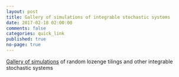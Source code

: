 ```yaml
---
layout: post
title: Gallery of simulations of integrable stochastic systems
date: 2017-02-18 02:00:00
comments: false
categories: quick_link
published: true
no-page: true
---
```


<div><a href="{{ site.url }}/research/gallery/">Gallery of simulations</a> of random lozenge tilings and other integrable stochastic systems</div>

<!--more-->
